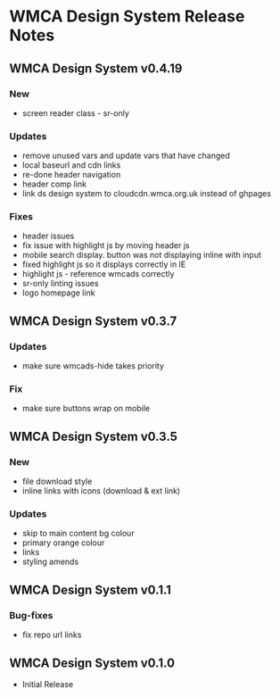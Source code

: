 # WMCA Design System Release Notes

## WMCA Design System v0.4.19

### New

- screen reader class - sr-only

### Updates

- remove unused vars and update vars that have changed
- local baseurl and cdn links
- re-done header navigation
- header comp link
- link ds design system to cloudcdn.wmca.org.uk instead of ghpages

### Fixes

- header issues
- fix issue with highlight js by moving header js
- mobile search display. button was not displaying inline with input
- fixed highlight js so it displays correctly in IE
- highlight js - reference wmcads correctly
- sr-only linting issues
- logo homepage link

## WMCA Design System v0.3.7

### Updates

- make sure wmcads-hide takes priority

### Fix

- make sure buttons wrap on mobile

## WMCA Design System v0.3.5

### New

- file download style
- inline links with icons (download & ext link)

### Updates

- skip to main content bg colour
- primary orange colour
- links
- styling amends

## WMCA Design System v0.1.1

### Bug-fixes

- fix repo url links

## WMCA Design System v0.1.0

- Initial Release
